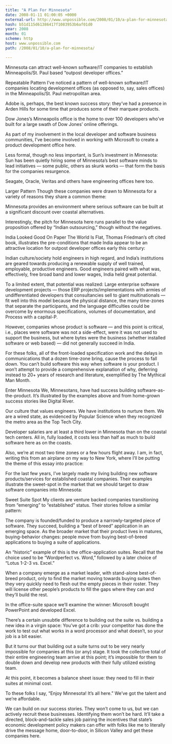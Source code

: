 ```yaml
---
title: "A Plan For Minnesota"
date: 2008-01-11 01:00:05 +0000
external-url: http://www.unpossible.com/2008/01/10/a-plan-for-minnesota/
hash: b51d115d61386417f1083953b6af01d0
year: 2008
month: 01
scheme: http
host: www.unpossible.com
path: /2008/01/10/a-plan-for-minnesota/

---
```


Minnesota can attract well-known software/IT companies to establish Minneapolis/St. Paul based “outpost developer offices.”

Repeatable Pattern
I’ve noticed a pattern of well-known software/IT companies locating development offices (as opposed to, say, sales offices) in the Minneapolis/St. Paul metropolitan area.

Adobe is, perhaps, the best known success story: they’ve had a presence in Arden Hills for some time that produces some of their marquee products.

Dow Jones’s Minneapolis office is the home to over 100 developers who’ve built for a large swath of Dow Jones’ online offerings.

As part of my involvement in the local developer and software business communities, I’ve become involved in working with Microsoft to create a product development office here.

Less formal, though no less important, is Sun’s investment in Minnesota: Sun has been quietly hiring some of Minnesota’s best software minds to lead initiatives — some public, others as skunk works — that form the basis for the companies resurgence.

Seagate, Oracle, Veritas and others have engineering offices here too.  

Larger Pattern
Though these companies were drawn to Minnesota for a variety of reasons they share a common theme:  

Minnesota provides an environment where serious software can be built at a significant discount over coastal alternatives.

Interestingly, the pitch for Minnesota here runs parallel to the value proposition offered by “Indian outsourcing,” though without the negatives.

India Looked Good On Paper
The World Is Flat, Thomas Friedman’s oft cited book, illustrates the pre-conditions that made India appear to be an attractive location for outpost developer offices early this century: 

Indian culture/society hold engineers in high regard, and India’s institutions are geared towards producing a renewable supply of well trained, employable, productive engineers.  Good engineers paired with what was, effectively, free broad band and lower wages, India held great potential.  

To a limited extent, that potential was realized:  Large enterprise software development projects — those ERP projects/implementations with armies of undifferentiated developers that consultancies sell to giant multinationals — fit well into this model because the physical distance, the many time-zones that separate the participants, and the language difficulties could be overcome by enormous specifications, volumes of documentation, and Process with a capital-P.   

However, companies whose product is software — and this point is critical, i.e., places were software was not a side-effect, were it was not used to support the  business, but where bytes were the business (whether installed software or web based) — did not generally succeed in India.  

For these folks, all of the front-loaded specification work and the delays in communications that a dozen time-zone bring, cause the process to fall down.  You can’t build software this way when software is your product.  I won’t attempt to provide a comprehensive explanation of why, deferring instead to 20+ years of research and literature, exemplified by The Mythical Man Month. 

Enter Minnesota
We, Minnesotans, have had success building software-as-the-product.  It’s illustrated by the examples above and from home-grown success stories like Digital River.  

Our culture that values engineers.  We have institutions to nurture them.  We are a wired state, as evidenced by Popular Science when they recognized the metro area as the Top Tech City. 

Developer salaries are at least a third lower in Minnesota than on the coastal tech centers.  All in, fully loaded, it costs less than half as much to build software here as on the coasts.

Also, we’re at most two time zones or a few hours flight away.  I am, in fact, writing this from an airplane on my way to New York, where I’ll be putting the theme of this essay into practice:  

For the last few years, I’ve largely made my living building new software products/services for established coastal companies.
Their examples illustrate the sweet-spot in the market that we should target to draw software companies into Minnesota:

Sweet Suite Spot
My clients are venture backed companies transitioning from “emerging” to “established” status.  Their stories follow a similar pattern:

The company is founded/funded to produce a narrowly-targeted piece of software.  They succeed, building a “best of breed” application in an emerging space.  As the broader market that their product lives in matures, buying-behavior changes: people move from buying best-of-breed applications to buying a suite of applications.  

An “historic” example of this is the office-application suites.  Recall that the choice used to be “Wordperfect vs. Word,” followed by a later choice of “Lotus 1-2-3 vs. Excel.” 

When a company emerge as a market leader, with stand-alone best-of-breed product, only to find the market moving towards buying suites then they very quickly need to flesh out the empty pieces in their roster.  They will license other people’s products to fill the gaps where they can and they’ll build the rest.

In the office-suite space we’ll examine the winner: Microsoft bought PowerPoint and developed Excel.

There’s a certain unsubtle difference to building out the suite vs. building a new idea in a virgin space:  You’ve got a crib:  your competitor has done the work to test out what works in a word processor and what doesn’t, so your job is a bit easier.  

But it turns our that building out a suite turns out to be very nearly impossible for companies at this (or any) stage.  It took the collective total of their entire engineering team arrive at this point; it’s impossible for them to double down and develop new products with their fully utilized existing team. 

At this point, it becomes a balance sheet issue: they need to fill in their suites at minimal cost.   

To these folks I say, “Enjoy Minnesota! It’s all here.”  We’ve got the talent and we’re affordable.  

We can build on our success stories.  They won’t come to us, but we can actively recruit these businesses.  Identifying them won’t be hard.  It’ll take a directed, block-and-tackle sales job pairing the incentives that state’s economic development policy makers can offer with folks like me to literally drive the message home, door-to-door, in Silicon Valley and get these companies here.  

